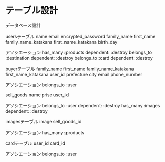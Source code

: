 # テーブル設計

データベース設計

usersテーブル
name
email
encrypted_password
family_name
first_name
family_name_katakana
first_name_katakana
birth_day

アソシエーション
has_many :products dependent: :destroy
belongs_to :destination dependent: :destroy
belongs_to :card dependent: :destroy

buyerテーブル
family_name
first_name
family_name_katakana
first_name_katakana
user_id
prefecture
city
email
phone_number

アソシエーション
belongs_to :user

sell_goods
name
prise
user_id

アソシエーション
belongs_to :user dependent: :destroy
has_many :images dependent: :destroy

imagesテーブル
image
sell_goods_id

アソシエーション
has_many :products

cardテーブル
user_id
card_id

アソシエーション
belongs_to :user

